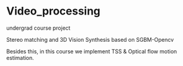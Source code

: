 # Video_processing
undergrad course project


Stereo matching and 3D Vision Synthesis based on SGBM-Opencv

Besides this, in this course we implement TSS & Optical flow motion estimation.
